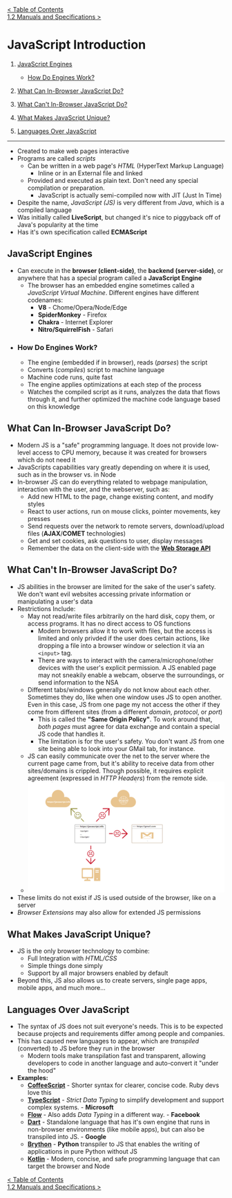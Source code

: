 <div>
  <a href="../../README.md"> < Table of Contents</a>
</div>
<div>
  <a href="./1.2-manuals-and-specifications.md"> 1.2 Manuals and Specifications ></a>
</div>

# JavaScript Introduction

1. <a href="#javascript-engines">JavaScript Engines</a>


    - <a href="#how-do-engines-work">How Do Engines Work?</a>

2. <a href="#what-can-in-browser-javascript-do">What Can In-Browser JavaScript Do?</a>
3. <a href="#what-cant-in-browser-javascript-do">What Can't In-Browser JavaScript Do?</a>
4. <a href="#what-makes-javascript-unique">What Makes JavaScript Unique?</a>
5. <a href="#languages-over-javascript">Languages Over JavaScript</a>
<hr>

- Created to make web pages interactive
- Programs are called _scripts_
  - Can be written in a web page's _HTML_ (HyperText Markup Language)
    - Inline or in an External file and linked
  - Provided and executed as plain text. Don't need any special compilation or preparation.
    - JavaScript is actually semi-compiled now with JIT (Just In Time)
- Despite the name, _JavaScript (JS)_ is very different from _Java_, which is a compiled language
- Was initially called **LiveScript**, but changed it's nice to piggyback off of Java's popularity at the time
- Has it's own specification called **ECMAScript**

## JavaScript Engines

- Can execute in the **browser (client-side)**, the **backend (server-side)**, or anywhere that has a special program called a **JavaScript Engine**
  - The browser has an embedded engine sometimes called a _JavaScript Virtual Machine_. Different engines have different codenames:
    - **V8** - Chome/Opera/Node/Edge
    - **SpiderMonkey** - Firefox
    - **Chakra** - Internet Explorer
    - **Nitro/SquirrelFish** - Safari
- ### **How Do Engines Work?**
  - The engine (embedded if in browser), reads (_parses_) the script
  - Converts (_compiles_) script to machine language
  - Machine code runs, quite fast
  - The engine applies optimizations at each step of the process
  - Watches the compiled script as it runs, analyzes the data that flows through it, and further optimized the machine code language based on this knowledge

## What Can In-Browser JavaScript Do?

- Modern JS is a "safe" programming language. It does not provide low-level access to CPU memory, because it was created for browsers which do not need it
- JavaScripts capabilities vary greatly depending on where it is used, such as in the browser vs. in Node
- In-browser JS can do everything related to webpage manipulation, interaction with the user, and the webserver, such as:
  - Add new HTML to the page, change existing content, and modify styles
  - React to user actions, run on mouse clicks, pointer movements, key presses
  - Send requests over the network to remote servers, download/upload files (**AJAX**/**COMET** technologies)
  - Get and set cookies, ask questions to user, display messages
  - Remember the data on the client-side with the <a href="https://developer.mozilla.org/en-US/docs/Web/API/Web_Storage_API">**Web Storage API**</a>

## What Can't In-Browser JavaScript Do?

- JS abilities in the browser are limited for the sake of the user's safety. We don't want evil websites accessing private information or manipulating a user's data
- Restrictions Include:
  - May not read/write files arbitrarily on the hard disk, copy them, or access programs. It has no direct access to OS functions
    - Modern browsers allow it to work with files, but the access is limited and only privded if the user does certain actions, like dropping a file into a browser window or selection it via an `<input>` tag.
    - There are ways to interact with the camera/microphone/other devices with the user's explicit permission. A JS enabled page may not sneakily enable a webcam, observe the surroundings, or send information to the NSA
  - Different tabs/windows generally do not know about each other. Sometimes they do, like when one window uses JS to open another. Even in this case, JS from one page my not access the other if they come from different sites (from a different _domain_, _protocol_, or _port_)
    - This is called the **"Same Origin Policy"**. To work around that, _both pages_ must agree for data exchange and contain a special JS code that handles it.
    - The limitation is for the user's safety. You don't want JS from one site being able to look into your GMail tab, for instance.
  - JS can easily communicate over the net to the server where the current page came from, but it's ability to receive data from other sites/domains is crippled. Though possible, it requires explicit agreement (expressed in _HTTP Headers_) from the remote side.
  - <img src="./../../images/part-1-intro-to-js-01.png" alt="JS capabilities example">
- These limits do not exist if JS is used outside of the browser, like on a server
- _Browser Extensions_ may also allow for extended JS permissions

## What Makes JavaScript Unique?

- JS is the only browser technology to combine:
  - Full Integration with _HTML/CSS_
  - Simple things done simply
  - Support by all major browsers enabled by default
- Beyond this, JS also allows us to create servers, single page apps, mobile apps, and much more...

## Languages Over JavaScript

- The syntax of JS does not suit everyone's needs. This is to be expected because projects and requirements differ among people and companies.
- This has caused new languages to appear, which are _transpiled_ (converted) to JS before they run in the browser
  - Modern tools make transpilation fast and transparent, allowing developers to code in another language and auto-convert it "under the hood"
- **Examples:**
  - <a href="http://coffeescript.org/">**CoffeeScript**</a> - Shorter syntax for clearer, concise code. Ruby devs love this
  - <a href="http://www.typescriptlang.org/">**TypeScript**</a> - _Strict Data Typing_ to simplify development and support complex systems. - **Microsoft**
  - <a href="http://flow.org/">**Flow**</a> - Also adds _Data Typing_ in a different way. - **Facebook**
  - <a href="https://www.dartlang.org/">**Dart**</a> - Standalone language that has it's own engine that runs in non-browser environments (like mobile apps), but can also be transpiled into JS. - **Google**
  - <a href="https://brython.info/">**Brython**</a> - **Python** transpiler to JS that enables the writing of applications in pure Python without JS
  - <a href="https://kotlinlang.org/docs/reference/js-overview.html">**Kotlin**</a> - Modern, concise, and safe programming language that can target the browser and Node

<div>
  <a href="../../README.md"> < Table of Contents</a>
</div>
<div>
  <a href="./1.2-manuals-and-specifications.md"> 1.2 Manuals and Specifications ></a>
</div>
